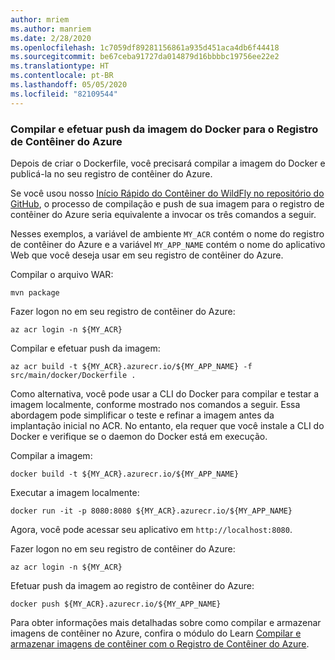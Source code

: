 ```yaml
---
author: mriem
ms.author: manriem
ms.date: 2/28/2020
ms.openlocfilehash: 1c7059df89281156861a935d451aca4db6f44418
ms.sourcegitcommit: be67ceba91727da014879d16bbbbc19756ee22e2
ms.translationtype: HT
ms.contentlocale: pt-BR
ms.lasthandoff: 05/05/2020
ms.locfileid: "82109544"
---
```

### <a name="build-and-push-the-docker-image-to-azure-container-registry"></a>Compilar e efetuar push da imagem do Docker para o Registro de Contêiner do Azure

Depois de criar o Dockerfile, você precisará compilar a imagem do Docker e publicá-la no seu registro de contêiner do Azure.

Se você usou nosso [Início Rápido do Contêiner do WildFly no repositório do GitHub](https://github.com/Azure/wildfly-container-quickstart), o processo de compilação e push de sua imagem para o registro de contêiner do Azure seria equivalente a invocar os três comandos a seguir.

Nesses exemplos, a variável de ambiente `MY_ACR` contém o nome do registro de contêiner do Azure e a variável `MY_APP_NAME` contém o nome do aplicativo Web que você deseja usar em seu registro de contêiner do Azure.

Compilar o arquivo WAR:

```shell
mvn package
```

Fazer logon no em seu registro de contêiner do Azure:

```shell
az acr login -n ${MY_ACR}
```

Compilar e efetuar push da imagem:

```shell
az acr build -t ${MY_ACR}.azurecr.io/${MY_APP_NAME} -f src/main/docker/Dockerfile .
```

Como alternativa, você pode usar a CLI do Docker para compilar e testar a imagem localmente, conforme mostrado nos comandos a seguir. Essa abordagem pode simplificar o teste e refinar a imagem antes da implantação inicial no ACR. No entanto, ela requer que você instale a CLI do Docker e verifique se o daemon do Docker está em execução.

Compilar a imagem:

```shell
docker build -t ${MY_ACR}.azurecr.io/${MY_APP_NAME}
```

Executar a imagem localmente:

```shell
docker run -it -p 8080:8080 ${MY_ACR}.azurecr.io/${MY_APP_NAME}
```

Agora, você pode acessar seu aplicativo em `http://localhost:8080`.

Fazer logon no em seu registro de contêiner do Azure:

```shell
az acr login -n ${MY_ACR}
```

Efetuar push da imagem ao registro de contêiner do Azure:

```shell
docker push ${MY_ACR}.azurecr.io/${MY_APP_NAME}
```

Para obter informações mais detalhadas sobre como compilar e armazenar imagens de contêiner no Azure, confira o módulo do Learn [Compilar e armazenar imagens de contêiner com o Registro de Contêiner do Azure](/learn/modules/build-and-store-container-images/).
